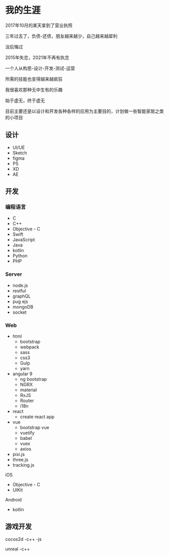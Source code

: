 # 我的生涯

2017年10月的某天拿到了营业执照

三年过去了，负债-还债，朋友越来越少，自己越来越犀利

没后悔过

2015年失恋，2021年不再有执念

一个人从构思-设计-开发-测试-运营

所需的技能也变得越来越疯狂

我很喜欢那种无中生有的乐趣

始于虚无，终于虚无

目前主要还是以设计和开发各种各样的应用为主要目的，计划做一些智能家居之类的小项目

## 设计
- UI/UE
- Sketch
- figma
- PS
- XD
- AE

## 开发
### 编程语言
- C
- C++
- Objective - C
- Swift
- JavaScript
- Java
- kotlin
- Python
- PHP
### Server
- node.js
- restful
- graphQL
- pug ejs
- mongoDB
- socket
### Web
- html
    - bootstrap
    - webpack
    - sass
    - css3
    - Gulp
    - yarn
- angular 9
    - ng bootstrap
    - NGRX
    - material
    - RxJS
    - Router
    - i18n
- react
    - create react app
- vue
    - bootstrap vue
    - vuetify
    - babel
    - vuex
    - axios
- pixi.js
- three.js
- tracking.js

iOS 
- Objective - C
- UIKit

Android
- kotlin


## 游戏开发

cocos2d
-c++
-js

unreal
-c++